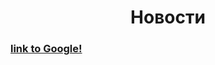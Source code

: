 <h1 align="center">Новости</h1>

 <h3 align="left"> <a href="http://google.com">link to Google!</a></h3>
